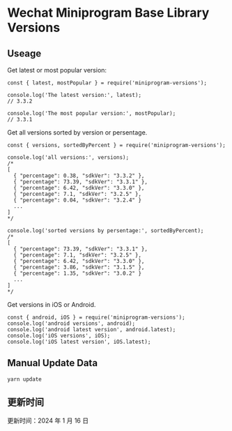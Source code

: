 
# Wechat Miniprogram Base Library Versions

## Useage

Get latest or most popular version:

```;
const { latest, mostPopular } = require('miniprogram-versions');

console.log('The latest version:', latest);
// 3.3.2

console.log('The most popular version:', mostPopular);
// 3.3.1

```

Get all versions sorted by version or persentage.

```
const { versions, sortedByPercent } = require('miniprogram-versions');

console.log('all versions:', versions);
/*
[
  { "percentage": 0.38, "sdkVer": "3.3.2" },
  { "percentage": 73.39, "sdkVer": "3.3.1" },
  { "percentage": 6.42, "sdkVer": "3.3.0" },
  { "percentage": 7.1, "sdkVer": "3.2.5" },
  { "percentage": 0.04, "sdkVer": "3.2.4" }
  ...
]
*/

console.log('sorted versions by persentage:', sortedByPercent);
/*
[
  { "percentage": 73.39, "sdkVer": "3.3.1" },
  { "percentage": 7.1, "sdkVer": "3.2.5" },
  { "percentage": 6.42, "sdkVer": "3.3.0" },
  { "percentage": 3.86, "sdkVer": "3.1.5" },
  { "percentage": 1.35, "sdkVer": "3.0.2" }
  ...
]
*/
```

Get versions in iOS or Android.

```
const { android, iOS } = require('miniprogram-versions');
console.log('android versions', android);
console.log('android latest version', android.latest);
console.log('iOS versions', iOS);
console.log('iOS latest version', iOS.latest);
```

## Manual Update Data

```
yarn update
```

## 更新时间

更新时间：2024 年 1 月 16 日
